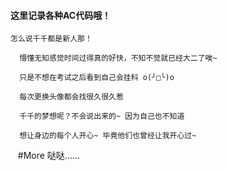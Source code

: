 #### 这里记录各种AC代码哦！ ####

    怎么说千千都是新人那！

      懵懂无知感觉时间过得真的好快，不知不觉就已经大二了唉~

      只是不想在考试之后看到自己会挂科 o(╯□╰)o

      每次更换头像都会找很久很久惹

      千千的梦想呢？不会说出来的~ 因为自己也不知道

      想让身边的每个人开心~ 毕竟他们也曾经让我开心过~

    #More 哒哒……
